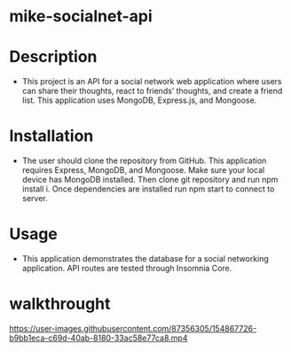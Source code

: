 # mike-socialnet-api
# Description
* This project is an API for a social network web application where users can share their thoughts, react to friends’ thoughts, and create a friend list. This application uses MongoDB, Express.js, and Mongoose.
# Installation
* The user should clone the repository from GitHub. This application requires Express, MongoDB, and Mongoose. Make sure your local device has MongoDB installed. Then clone git repository and run npm install i. Once dependencies are installed run npm start to connect to server.
# Usage
* This application demonstrates the database for a social networking application. API routes are tested through Insomnia Core.
# walkthrought



https://user-images.githubusercontent.com/87356305/154867726-b9bb1eca-c69d-40ab-8180-33ac58e77ca8.mp4

